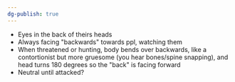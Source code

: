 ```yaml
---
dg-publish: true
---
```

- Eyes in the back of theirs heads
- Always facing "backwards" towards ppl, watching them
- When threatened or hunting, body bends over backwards, like a contortionist but more gruesome (you hear bones/spine snapping), and head turns 180 degrees so the "back" is facing forward
- Neutral until attacked?